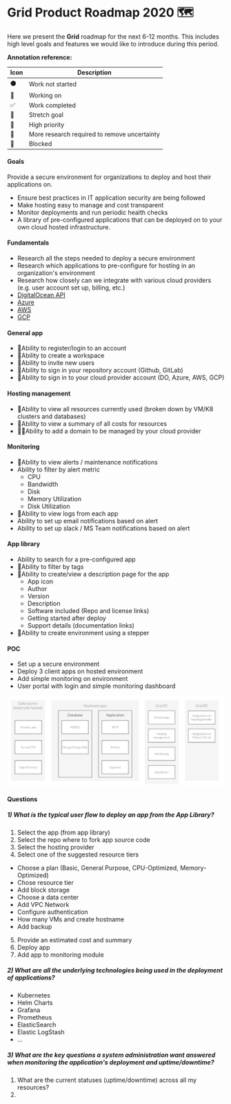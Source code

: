 # Grid Product Roadmap 2020 🗺️

Here we present the **Grid** roadmap for the next 6-12 months. This includes high level goals and features we would like to introduce during this period.

**Annotation reference:**

|Icon|Description| 
|--|--|
|⚫️|Work not started|
|🏃|Working on|
|✅|Work completed|
|🚀|Stretch goal|
|🌲|High priority|
|🔵|More research required to remove uncertainty|
|🔴|Blocked|

#### Goals
Provide a secure environment for organizations to deploy and host their applications on.

- Ensure best practices in IT application security are being followed
- Make hosting easy to manage and cost transparent
- Monitor deployments and run periodic health checks
- A library of pre-configured applications that can be deployed on to your own cloud hosted infrastructure.

#### Fundamentals
- Research all the steps needed to deploy a secure environment
- Research which applications to pre-configure for hosting in an organization's environment
- Research how closely can we integrate with various cloud providers (e.g. user account set up, billing, etc.)
 - [DigitalOcean API](https://developers.digitalocean.com/documentation/v2/#introduction)
 - [Azure](https://docs.microsoft.com/en-us/azure/cloud-services/)
 - [AWS](https://docs.aws.amazon.com/)
 - [GCP](https://cloud.google.com/docs)

#### General app
- 🏃Ability to register/login to an account
- 🏃Ability to create a workspace
- 🏃Ability to invite new users
- 🌲Ability to sign in your repository account (Github, GitLab)
- 🌲Ability to sign in to your cloud provider account (DO, Azure, AWS, GCP)

#### Hosting management
- 🌲Ability to view all resources currently used (broken down by VM/K8 clusters and databases)
- 🌲Ability to view a summary of all costs for resources
- 🔵🚀Ability to add a domain to be managed by your cloud provider

#### Monitoring
- 🌲Ability to view alerts / maintenance notifications
- Ability to filter by alert metric
    - CPU
    - Bandwidth
    - Disk
    - Memory Utilization
    - Disk Utilization
- 🚀Ability to view logs from each app
- Ability to set up email notifications based on alert
- Ability to set up slack / MS Team notifications based on alert

#### App library
- Ability to search for a pre-configured app
- 🌲Ability to filter by tags
- 🌲Ability to create/view a description page for the app
    - App icon
    - Author
    - Version
    - Description
    - Software included (Repo and license links)
    - Getting started after deploy
    - Support details (documentation links)
- 🌲Ability to create environment using a stepper

#### POC
- Set up a secure environment
- Deploy 3 client apps on hosted environment
- Add simple monitoring on environment
- User portal with login and simple monitoring dashboard

![](../../.gitbook/assets/20200723_grid_concept.png)

#### Questions

##### 1) What is the typical user flow to deploy an app from the App Library?

1. Select the app (from app library)
2. Select the repo where to fork app source code 
3. Select the hosting provider
4. Select one of the suggested resource tiers
 - Choose a plan (Basic, General Purpose, CPU-Optimized, Memory-Optimized)
 - Chose resource tier
 - Add block storage
 - Choose a data center
 - Add VPC Network
 - Configure authentication
 - How many VMs and create hostname
 - Add backup
5. Provide an estimated cost and summary
6. Deploy app
7. Add app to monitoring module

##### 2) What are all the underlying technologies being used in the deployment of applications?

- Kubernetes
- Helm Charts
- Grafana
- Prometheus
- ElasticSearch
- Elastic LogStash
- ...

##### 3) What are the key questions a system administration want answered when monitoring the application's deployment and uptime/downtime?

1. What are the current statuses (uptime/downtime) across all my resources?
2. 